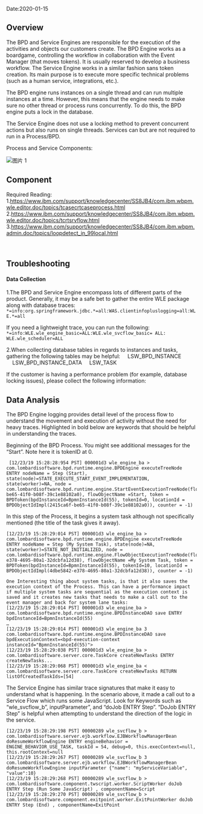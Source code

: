 Date:2020-01-15

## Overview
The BPD and Service Engines are responsible for the execution of the activities and objects our customers create. The BPD Engine works as a boardgame, controlling the workflow in collaboration with the Event Manager (that moves tokens). It is usually reserved to develop a business workflow. The Service Engine works in a similar fashion sans token creation. Its main purpose is to execute more specific technical problems (such as a human service, integrations, etc.).

The BPD engine runs instances on a single thread and can run multiple instances at a time. However, this means that the engine needs to make sure no other thread or process runs concurrently. To do this, the BPD engine puts a lock in the database. 

The Service Engine does not use a locking method to prevent concurrent actions but also runs on single threads. Services can but are not required to run in a Process/BPD.


Process and Service Components:

![图片 1](https://media.github.ibm.com/user/228551/files/ba62a000-3792-11ea-8446-4ea7dc3b34ff)

## Component

Required Reading:
1.https://www.ibm.com/support/knowledgecenter/SS8JB4/com.ibm.wbpm.wle.editor.doc/topics/tcasecrtcaseprocess.html
2.https://www.ibm.com/support/knowledgecenter/SS8JB4/com.ibm.wbpm.wle.editor.doc/topics/tcrtsrvflow.html
3.https://www.ibm.com/support/knowledgecenter/SS8JB4/com.ibm.wbpm.admin.doc/topics/loopdetect_in_99local.html

<p style="margin-top:1em;">&nbsp;</p>

## Troubleshooting

#### Data Collection

1.The BPD and Service Engine encompass lots of different parts of the product. Generally, it may be a safe bet to gather the entire WLE package along with database traces:
`*=info:org.springframework.jdbc.*=all:WAS.clientinfopluslogging=all:WLE.*=all`

If you need a lightweight trace, you can run the following:
`*=info:WLE.wle_engine_basic=ALL:WLE.wle_svcflow_basic= ALL: WLE.wle_scheduler=ALL`

2.When collecting database tables in regards to instances and tasks, gathering the following tables may be helpful:
&nbsp;&nbsp;&nbsp;&nbsp;LSW_BPD_INSTANCE
&nbsp;&nbsp;&nbsp;&nbsp;LSW_BPD_INSTANCE_DATA
&nbsp;&nbsp;&nbsp;&nbsp;LSW_TASK

If the customer is having a performance problem (for example, database locking issues), please collect the following information: 

## Data Analysis

The BPD Engine logging provides detail level of the process flow to understand the movement and execution of activity without the need for heavy traces. Highlighted in bold below are keywords that should be helpful in understanding the traces.

Beginning of the BPD Process. You might see additional messages for the “Start”. Note here it is tokenID at 0. 
```
 [12/23/19 15:28:28:954 PST] 000001d3 wle_engine_ba > com.lombardisoftware.bpd.runtime.engine.BPDEngine executeTreeNode ENTRY nodeName = Step (Start), state(node)=STATE_EXECUTE_START_EVENT_IMPLEMENTATION, state(worker)=NA, node = com.lombardisoftware.bpd.runtime.engine.StartEventExecutionTreeNode(flowObjectId=BPDObjectIdImpl(2415ca6f-be65-41f0-b08f-39c1e88102a0), flowObjectName =Start, token = BPDToken(bpdInstanceId=BpmnInstanceId(55), tokenId=0, locationId = BPDObjectIdImpl(2415ca6f-be65-41f0-b08f-39c1e88102a0)), counter = -1)
```

In this step of the Process, it begins a system task although not specifically mentioned (the title of the task gives it away).
```
[12/23/19 15:28:29:014 PST] 000001d3 wle_engine_ba > com.lombardisoftware.bpd.runtime.engine.BPDEngine executeTreeNode ENTRY nodeName = Step (My System Task), state(node)=NA, state(worker)=STATE_NOT_INITIALIZED, node = com.lombardisoftware.bpd.runtime.engine.FlowObjectExecutionTreeNode(flowObjectId=BPDObjectIdImpl(4dbe5842-e378-4695-80a1-32dcbfa12d38), flowObjectName =My System Task, token = BPDToken(bpdInstanceId=BpmnInstanceId(55), tokenId=10, locationId = BPDObjectIdImpl(4dbe5842-e378-4695-80a1-32dcbfa12d38)), counter = -1)

One Interesting thing about system tasks, is that it also saves the execution context of the Process. This can have a performance impact if multiple system tasks are sequential as the execution context is saved and it creates new tasks that needs to make a call out to the event manager and back for system lane tasks:
[12/23/19 15:28:29:014 PST] 000001d3 wle_engine_ba > com.lombardisoftware.bpd.runtime.engine.BPDInstanceDAO save ENTRY bpdInstanceId=BpmnInstanceId(55)
…
[12/23/19 15:28:29:014 PST] 000001d3 wle_engine_ba 3 com.lombardisoftware.bpd.runtime.engine.BPDInstanceDAO save bpdExecutionContext=<bpd-execution-context instanceId="BpmnInstanceId(55)">
[12/23/19 15:28:29:038 PST] 000001d3 wle_engine_ba > com.lombardisoftware.server.core.TaskCore createNewTasks ENTRY createNewTasks...
[12/23/19 15:28:29:068 PST] 000001d3 wle_engine_ba < com.lombardisoftware.server.core.TaskCore createNewTasks RETURN listOfCreatedTaskIds=[54]
```

The Service Engine has similar trace signatures that make it easy to understand what is happening. In the scenario above, it made a call out to a Service Flow which runs some JavaScript. Look for Keywords such as “wle_svcflow_b”, inputParameter”, and “doJob ENTRY Step”. “DoJob ENTRY Step” is helpful when attempting to understand the direction of the logic in the service.
```
[12/23/19 15:28:29:198 PST] 00000289 wle_svcflow_b > com.lombardisoftware.server.ejb.workflow.EJBWorkflowManagerBean doResumeWorkflowEngine ENTRY engineBehavior = ENGINE_BEHAVIOR_USE_TASK, taskId = 54, debug=0, this.execContext=null, this.rootContext=null
[12/23/19 15:28:29:267 PST] 00000289 wle_svcflow_b 3 com.lombardisoftware.server.ejb.workflow.EJBWorkflowManagerBean doResumeWorkflowEngine inputParameter {"name": "myServiceVariable", "value":10}
[12/23/19 15:28:29:268 PST] 00000289 wle_svcflow_b > com.lombardisoftware.component.twscript.worker.ScriptWorker doJob ENTRY Step (Run Some JavaScript) , componentName=Script
[12/23/19 15:28:29:270 PST] 00000289 wle_svcflow_b > com.lombardisoftware.component.exitpoint.worker.ExitPointWorker doJob ENTRY Step (End) , componentName=ExitPoint
```
